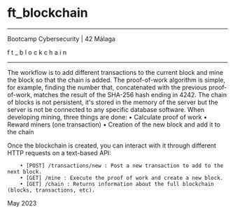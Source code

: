 # ft_blockchain

____________________________________
 Bootcamp Cybersecurity | 42 Málaga
 
 f t _ b l o c k c h a i n
____________________________________

The workflow is to add different transactions to the current block and mine the block so
that the chain is added.
The proof-of-work algorithm is simple, for example, finding the number that, 
concatenated with the previous proof-of-work, matches the result of the SHA-256
hash ending in 4242. The chain of blocks is not persistent, it's stored in
the memory of the server but the server is not be connected to any specific database
software. When developing mining, three things are done:
    • Calculate proof of work
    • Reward miners (one transaction)
    • Creation of the new block and add it to the chain

Once the blockchain is created, you can interact with it through different HTTP
requests on a text-based API:
```
    • [POST] /transactions/new : Post a new transaction to add to the next block.
    • [GET] /mine : Execute the proof of work and create a new block.
    • [GET] /chain : Returns information about the full blockchain (blocks, transactions, etc).
```
May 2023
